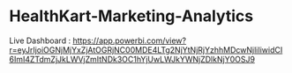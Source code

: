 # HealthKart-Marketing-Analytics
Live Dashboard : https://app.powerbi.com/view?r=eyJrIjoiOGNjMjYxZjAtOGRjNC00MDE4LTg2NjYtNjRjYzhhMDcwNjliIiwidCI6ImI4ZTdmZjJkLWVjZmItNDk3OC1hYjUwLWJkYWNjZDlkNjY0OSJ9
